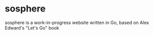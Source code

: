 # sosphere

sosphere is a work-in-progress website written in Go, based on Alex Edward's "Let's Go" book
